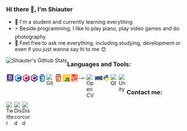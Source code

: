 ### Hi there 👋, I'm Shiauter

- 🌱 I'm a student and currently learning everything
- ⚡ Beside programming, I like to play piano, play video games and do photography
- 👯 Feel free to ask me everything, including studying, development or even if you just wanna say hi to me 😊

<img align="left" alt="Shiauter's Github Stats" src="
https://github-readme-stats.vercel.app/api?username=Shiauter&count_private=true&show_icons=true&theme=dark" />

### Languages and Tools:
[<img align="left" alt="Bootstrap" width="22px" src="https://raw.githubusercontent.com/devicons/devicon/master/icons/bootstrap/bootstrap-plain-wordmark.svg" />][Bootstrap]

[<img align="left" alt="C" width="22px" src="https://raw.githubusercontent.com/devicons/devicon/master/icons/c/c-original.svg" />][C]

[<img align="left" alt="C++" width="22px" src="https://raw.githubusercontent.com/devicons/devicon/master/icons/cplusplus/cplusplus-original.svg" />][C++]

[<img align="left" alt="C#" width="22px" src="https://raw.githubusercontent.com/devicons/devicon/master/icons/csharp/csharp-original.svg" />][C#]

[<img align="left" alt="CSS" width="22px" src="https://raw.githubusercontent.com/devicons/devicon/master/icons/css3/css3-original-wordmark.svg" />][CSS]

[<img align="left" alt="Git" width="22px" src="https://www.vectorlogo.zone/logos/git-scm/git-scm-icon.svg" />][Git]

[<img align="left" alt="HTML" width="22px" src="https://raw.githubusercontent.com/devicons/devicon/master/icons/html5/html5-original-wordmark.svg" />][HTML]

[<img align="left" alt="JS" width="22px" src="https://raw.githubusercontent.com/devicons/devicon/master/icons/javascript/javascript-original.svg" />][JS]

[<img align="left" alt="Laravel" width="22px" src="https://raw.githubusercontent.com/devicons/devicon/master/icons/laravel/laravel-plain-wordmark.svg" />][Laravel]

[<img align="left" alt="node" width="22px" src="https://raw.githubusercontent.com/devicons/devicon/master/icons/nodejs/nodejs-original-wordmark.svg" />][node]

[<img align="left" alt="OpenCV" width="22px" src="https://www.vectorlogo.zone/logos/opencv/opencv-icon.svg" />][OpenCV]

[<img align="left" alt="PHP" width="22px" src="https://raw.githubusercontent.com/devicons/devicon/master/icons/php/php-original.svg" />][PHP]

[<img align="left" alt="Python" width="22px" src="https://raw.githubusercontent.com/devicons/devicon/master/icons/python/python-original.svg" />][Python]

[<img align="left" alt="Qt" width="22px" src="https://upload.wikimedia.org/wikipedia/commons/0/0b/Qt_logo_2016.svg" />][Qt]

[<img align="left" alt="Unity" width="22px" src="https://www.vectorlogo.zone/logos/unity3d/unity3d-icon.svg" />][Unity]
<br>

### Contact me:
[<img align="left" alt="Twitter" width="22px" src="https://raw.githubusercontent.com/rahuldkjain/github-profile-readme-generator/master/src/images/icons/Social/twitter.svg" />][Twitter]

[<img align="left" alt="Discord" width="22px" src="https://raw.githubusercontent.com/rahuldkjain/github-profile-readme-generator/master/src/images/icons/Social/instagram.svg" />][Instagram]

[<img align="left" alt="Discord" width="22px" src="https://raw.githubusercontent.com/rahuldkjain/github-profile-readme-generator/master/src/images/icons/Social/discord.svg" />][Discord]
<br>

[Bootstrap]: https://getbootstrap.com
[C]: https://www.cprogramming.com/
[C++]: https://www.w3schools.com/cpp/
[C#]: https://www.w3schools.com/cs/
[CSS]: https://www.w3schools.com/css/
[Git]: https://git-scm.com/
[HTML]: https://www.w3.org/html/
[JS]: https://developer.mozilla.org/en-US/docs/Web/JavaScript
[Laravel]: https://laravel.com/
[node]: https://nodejs.org
[OpenCV]: https://opencv.org/
[PHP]: https://www.php.net
[Python]: https://www.python.org
[Qt]: https://www.qt.io/
[Unity]: https://unity.com/

[Twitter]: https://twitter.com/shiauter
[Instagram]: https://www.instagram.com/shiauter
[Discord]: https://discord.gg/AupqJBUSzs
